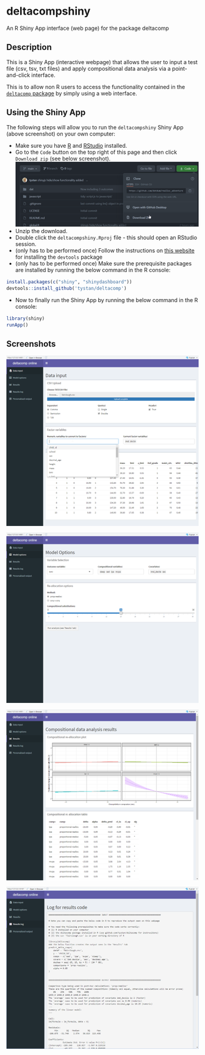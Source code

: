 # deltacompshiny

An R Shiny App interface (web page) for the package deltacomp 



## Description

This is a Shiny App (interactive webpage) that allows the user to input a test file (csv, tsv, txt files) and apply compositional data analysis via a point-and-click interface. 

This is to allow non R users to access the functionality contained in the [`deltacomp` package](https://github.com/tystan/deltacomp) by simply using a web interface.

## Using the Shiny App


The following steps will allow you to run the `deltacompshiny` Shiny App (above screenshot) on your own computer:

* Make sure you have [R](https://cran.r-project.org/) and [RStudio](https://www.rstudio.com/products/rstudio/download/) installed.
* Go to the `Code` button on the top right of this page and then click `Download zip` (see below screenshot).
![](fig/code-dl.png)
* Unzip the download.
* Double click the `deltacompshiny.Rproj` file - this should open an RStudio session.
* (only has to be performed once) Follow the instructions on [this website](https://www.r-project.org/nosvn/pandoc/devtools.html) for installing the `devtools` package 
* (only has to be performed once) Make sure the prerequisite packages are installed by running the below command in the R console:
```r
install.packages(c("shiny", "shinydashboard"))
devtools::install_github('tystan/deltacomp')
```
* Now to finally run the Shiny App by running the below command in the R console:
```r
library(shiny)
runApp()
```

## Screenshots

![Opening page: upload text file](fig/ss1.png)

![Specify model](fig/ss2.png)

![Model results](fig/ss3.png)

![Log and extra details of model fit](fig/ss4.png)




